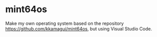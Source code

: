 # mint64os
Make my own operating system based on the repository https://github.com/kkamagui/mint64os, but using Visual Studio Code.
